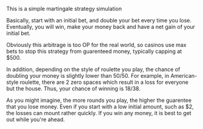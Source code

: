 
This is a simple martingale strategy simulation

Basically, start with an initial bet, and double your bet every time you lose. 
Eventually, you will win, make your money back and have a net gain of your initial bet. 

Obviously this arbitrage is too OP for the real world, so casinos use 
max bets to stop this strategy from guarenteed money, typically capping at $500. 

In addition, depending on the style of roulette you play, the chance of doubling your money is slightly lower 
than 50/50. For example, in American-style roulette, there are 2 zero spaces which result in a loss for 
everyone but the house. Thus, your chance of winning is 18/38.

As you might imagine, the more rounds you play, the higher the guarentee that you lose money. 
Even if you start with a low initial amount, such as $2, the losses can mount rather quickly. 
If you win any money, it is best to get out while you're ahead.